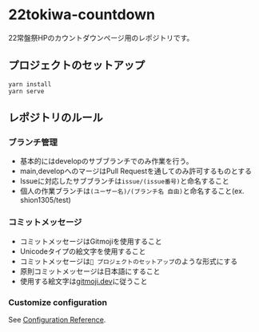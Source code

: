 # 22tokiwa-countdown
22常盤祭HPのカウントダウンページ用のレポジトリです。

## プロジェクトのセットアップ
```
yarn install
yarn serve
```

## レポジトリのルール

### ブランチ管理
- 基本的にはdevelopのサブブランチでのみ作業を行う。
- main,developへのマージはPull Requestを通してのみ許可するものとする
- Issueに対応したサブブランチは`issue/(issue番号)`と命名すること
- 個人の作業ブランチは`(ユーザー名)/(ブランチ名 自由)`と命名すること(ex. shion1305/test)

### コミットメッセージ
- コミットメッセージはGitmojiを使用すること
- Unicodeタイプの絵文字を使用すること
- コミットメッセージは`🎉 プロジェクトのセットアップ`のような形式にする
- 原則コミットメッセージは日本語にすること
- 使用する絵文字は[gitmoji.dev](https://gitmoji.dev)に従うこと

### Customize configuration
See [Configuration Reference](https://cli.vuejs.org/config/).
